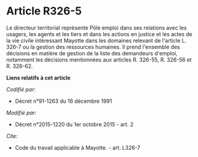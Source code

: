 # Article R326-5

Le directeur territorial représente Pôle emploi dans ses relations avec les usagers, les agents et les tiers et dans les
actions en justice et les actes de la vie civile intéressant Mayotte dans les domaines relevant de l'article L. 326-7 ou la
gestion des ressources humaines. Il prend l'ensemble des décisions en matière de gestion de la liste des demandeurs d'emploi,
notamment les décisions mentionnées aux articles R. 326-55, R. 326-56 et R. 326-62.

**Liens relatifs à cet article**

_Codifié par_:

  - Décret n°91-1263 du 16 décembre 1991

_Modifié par_:

  - Décret n°2015-1220 du 1er octobre 2015 - art. 2

_Cite_:

  - Code du travail applicable à Mayotte. - art. L326-7
